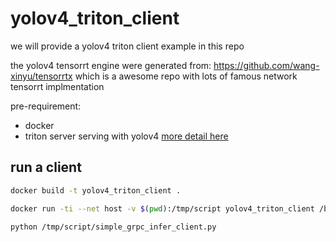 # yolov4_triton_client

we will provide a yolov4 triton client example in this repo

the yolov4 tensorrt engine were generated from: https://github.com/wang-xinyu/tensorrtx
which is a awesome repo with lots of famous network tensorrt implmentation

pre-requirement:

- docker
- triton server serving with yolov4 [more detail here](https://medium.com/@penolove15/yolov4-with-triton-inference-server-and-client-6b02f085c622)

## run a client

```bash
docker build -t yolov4_triton_client .

docker run -ti --net host -v $(pwd):/tmp/script yolov4_triton_client /bin/bash;

python /tmp/script/simple_grpc_infer_client.py
```
